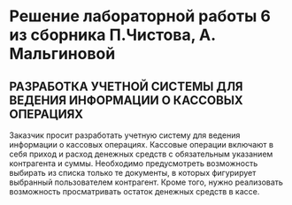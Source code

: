 # Решение лабораторной работы 6 из сборника П.Чистова, А. Мальгиновой
## РАЗРАБОТКА УЧЕТНОЙ СИСТЕМЫ ДЛЯ ВЕДЕНИЯ ИНФОРМАЦИИ О КАССОВЫХ ОПЕРАЦИЯХ

Заказчик просит разработать учетную систему для ведения информации о кассовых операциях.
Кассовые операции включают в себя приход и расход денежных средств с обязательным
указанием контрагента и суммы.
Необходимо предусмотреть возможность выбирать из списка только те документы, в которых
фигурирует выбранный пользователем контрагент.
Кроме того, нужно реализовать возможность просматривать остаток денежных средств в кассе.
